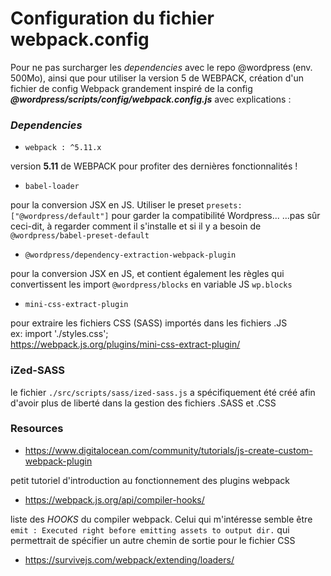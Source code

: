 # Configuration du fichier webpack.config

Pour ne pas surcharger les _dependencies_ avec le repo @wordpress (env. 500Mo), 
ainsi que pour utiliser la version 5 de WEBPACK, création d'un fichier de config Webpack grandement inspiré de la config
_**@wordpress/scripts/config/webpack.config.js**_ avec explications :

### _Dependencies_

- `webpack : ^5.11.x`

version **5.11** de WEBPACK pour profiter des dernières fonctionnalités !

- `babel-loader`

pour la conversion JSX en JS. Utiliser le preset
`presets: ["@wordpress/default"]` pour garder la compatibilité Wordpress...
 ...pas sûr ceci-dit, à regarder comment il s'installe et si il y a besoin
de `@wordpress/babel-preset-default`

- `@wordpress/dependency-extraction-webpack-plugin`

pour la conversion JSX en JS, et contient également les règles qui
convertissent les import `@wordpress/blocks` en variable JS `wp.blocks`

- `mini-css-extract-plugin`

pour extraire les fichiers CSS (SASS) importés dans les fichiers .JS <br>
ex: import './styles.css'; <br>
https://webpack.js.org/plugins/mini-css-extract-plugin/

### iZed-SASS
le fichier `./src/scripts/sass/ized-sass.js` a spécifiquement été créé afin
d'avoir plus de liberté dans la gestion des fichiers .SASS et .CSS

### Resources
- https://www.digitalocean.com/community/tutorials/js-create-custom-webpack-plugin

petit tutoriel d'introduction au fonctionnement des plugins webpack

- https://webpack.js.org/api/compiler-hooks/

liste des _HOOKS_ du compiler webpack. Celui qui m'intéresse semble être
`emit : Executed right before emitting assets to output dir.` qui permettrait
de spécifier un autre chemin de sortie pour le fichier CSS

- https://survivejs.com/webpack/extending/loaders/
